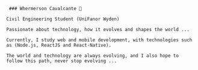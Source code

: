      ### Whermerson Cavalcante 👋

    Civil Engineering Student (UniFanor Wyden)

    Passionate about technology, how it evolves and shapes the world ...

    Currently, I study web and mobile development, with technologies such as (Node.js, ReactJS and React-Native).

    The world and technology are always evolving, and I also hope to follow this path, never stop evolving ... 


